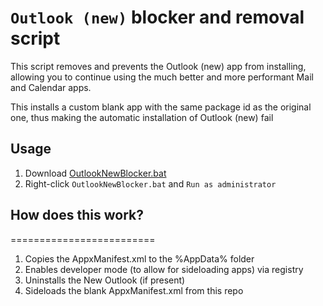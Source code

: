 # `Outlook (new)` blocker and removal script

This script removes and prevents the Outlook (new) app from installing, allowing you to continue using the much better and more performant Mail and Calendar apps.

This installs a custom blank app with the same package id as the original one, thus making the automatic installation of Outlook (new) fail

## Usage

1. Download [OutlookNewBlocker.bat](https://github.com/RoboMWM/OutlookNewBlocker/releases/download/1.0.0/OutlookNewBlocker.bat)
2. Right-click `OutlookNewBlocker.bat` and `Run as administrator`

## How does this work?
=========================
1. Copies the  AppxManifest.xml to the %AppData% folder
2. Enables developer mode (to allow for sideloading apps) via registry
3. Uninstalls the New Outlook (if present)
4. Sideloads the blank AppxManifest.xml from this repo
